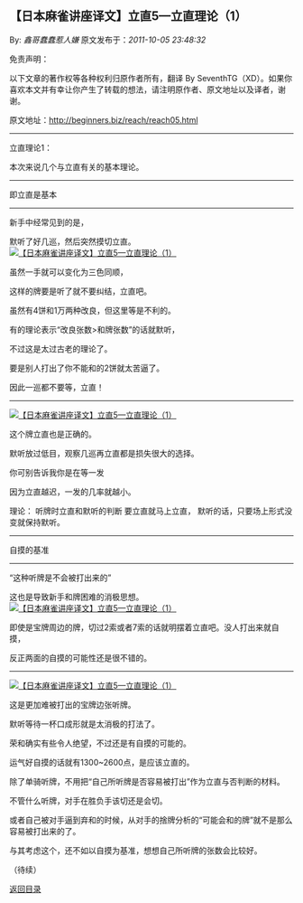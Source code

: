 ## 【日本麻雀讲座译文】立直5—立直理论（1）

By: *鑫哥蠢蠢惹人嫌* 原文发布于：*2011-10-05 23:48:32*

免责声明：

以下文章的著作权等各种权利归原作者所有，翻译 By
SeventhTG（XD）。如果你喜欢本文并有幸让你产生了转载的想法，请注明原作者、原文地址以及译者，谢谢。

原文地址：http://beginners.biz/reach/reach05.html

------------------------------------------------------------------------------------

立直理论1：

本次来说几个与立直有关的基本理论。

------------------------------------------------------------------------------------

即立直是基本

------------------------------------------------------------------------------------

新手中经常见到的是，

默听了好几巡，然后突然摸切立直。
[![【日本麻雀讲座译文】立直5&mdash;立直理论（1）](http://s9.sinaimg.cn/middle/7f78b76fgae8f3f6d67b8&amp;690)](http://photo.blog.sina.com.cn/showpic.html#blogid=7f78b76f0100xua9&url=http://s9.sinaimg.cn/orignal/7f78b76fgae8f3f6d67b8)

虽然一手就可以变化为三色同顺，

这样的牌要是听了就不要纠结，立直吧。

虽然有4饼和1万两种改良，但这里等是不利的。

有的理论表示“改良张数>和牌张数”的话就默听，

不过这是太过古老的理论了。

要是别人打出了你不能和的2饼就太苦逼了。

因此一巡都不要等，立直！

------------------------------------------------------------------------------------
[![【日本麻雀讲座译文】立直5&mdash;立直理论（1）](http://s12.sinaimg.cn/middle/7f78b76fgae8f4eb881cb&amp;690)](http://photo.blog.sina.com.cn/showpic.html#blogid=7f78b76f0100xua9&url=http://s12.sinaimg.cn/orignal/7f78b76fgae8f4eb881cb)

这个牌立直也是正确的。

默听放过低目，观察几巡再立直都是损失很大的选择。

你可别告诉我你是在等一发

因为立直越迟，一发的几率就越小。

理论：
听牌时立直和默听的判断
要立直就马上立直，
默听的话，只要场上形式没变就保持默听。

------------------------------------------------------------------------------------

自摸的基准

------------------------------------------------------------------------------------

“这种听牌是不会被打出来的”

这也是导致新手和牌困难的消极思想。
[![【日本麻雀讲座译文】立直5&mdash;立直理论（1）](http://s2.sinaimg.cn/middle/7f78b76fg77db24377a01&amp;690)](http://photo.blog.sina.com.cn/showpic.html#blogid=7f78b76f0100xua9&url=http://s2.sinaimg.cn/orignal/7f78b76fg77db24377a01)

即使是宝牌周边的牌，切过2索或者7索的话就明摆着立直吧。没人打出来就自摸，

反正两面的自摸的可能性还是很不错的。

------------------------------------------------------------------------------------
[![【日本麻雀讲座译文】立直5&mdash;立直理论（1）](http://s14.sinaimg.cn/middle/7f78b76fgae8f7427b52d&amp;690)](http://photo.blog.sina.com.cn/showpic.html#blogid=7f78b76f0100xua9&url=http://s14.sinaimg.cn/orignal/7f78b76fgae8f7427b52d)

这是更加难被打出的宝牌边张听牌。

默听等待一杯口成形就是太消极的打法了。

荣和确实有些令人绝望，不过还是有自摸的可能的。

运气好自摸的话就有1300~2600点，是应该立直的。

除了单骑听牌，不用把“自己所听牌是否容易被打出”作为立直与否判断的材料。

不管什么听牌，对手在胜负手该切还是会切。

或者自己被对手逼到弃和的时候，从对手的捨牌分析的“可能会和的牌”就不是那么容易被打出来的了。

与其考虑这个，还不如以自摸为基准，想想自己所听牌的张数会比较好。

（待续）

[返回目录](index.html)
